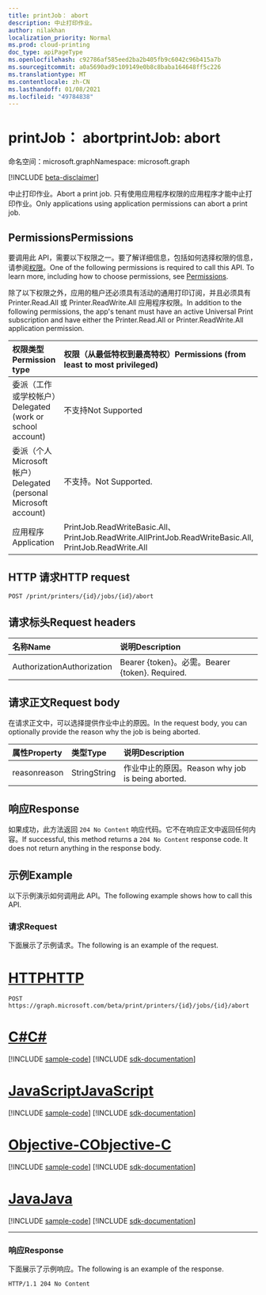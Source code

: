 ```yaml
---
title: printJob： abort
description: 中止打印作业。
author: nilakhan
localization_priority: Normal
ms.prod: cloud-printing
doc_type: apiPageType
ms.openlocfilehash: c92786af585eed2ba2b405fb9c6042c96b415a7b
ms.sourcegitcommit: a0a5690ad9c109149e0b8c8baba164648ff5c226
ms.translationtype: MT
ms.contentlocale: zh-CN
ms.lasthandoff: 01/08/2021
ms.locfileid: "49784838"
---
```

# <a name="printjob-abort"></a><span data-ttu-id="40ff7-103">printJob： abort</span><span class="sxs-lookup"><span data-stu-id="40ff7-103">printJob: abort</span></span>

<span data-ttu-id="40ff7-104">命名空间：microsoft.graph</span><span class="sxs-lookup"><span data-stu-id="40ff7-104">Namespace: microsoft.graph</span></span>

[!INCLUDE [beta-disclaimer](../../includes/beta-disclaimer.md)]

<span data-ttu-id="40ff7-105">中止打印作业。</span><span class="sxs-lookup"><span data-stu-id="40ff7-105">Abort a print job.</span></span> <span data-ttu-id="40ff7-106">只有使用应用程序权限的应用程序才能中止打印作业。</span><span class="sxs-lookup"><span data-stu-id="40ff7-106">Only applications using application permissions can abort a print job.</span></span>

## <a name="permissions"></a><span data-ttu-id="40ff7-107">Permissions</span><span class="sxs-lookup"><span data-stu-id="40ff7-107">Permissions</span></span>
<span data-ttu-id="40ff7-p102">要调用此 API，需要以下权限之一。要了解详细信息，包括如何选择权限的信息，请参阅[权限](/graph/permissions-reference)。</span><span class="sxs-lookup"><span data-stu-id="40ff7-p102">One of the following permissions is required to call this API. To learn more, including how to choose permissions, see [Permissions](/graph/permissions-reference).</span></span>

<span data-ttu-id="40ff7-110">除了以下权限之外，应用的租户还必须具有活动的通用打印订阅，并且必须具有 Printer.Read.All 或 Printer.ReadWrite.All 应用程序权限。</span><span class="sxs-lookup"><span data-stu-id="40ff7-110">In addition to the following permissions, the app's tenant must have an active Universal Print subscription and have either the Printer.Read.All or Printer.ReadWrite.All application permission.</span></span>

|<span data-ttu-id="40ff7-111">权限类型</span><span class="sxs-lookup"><span data-stu-id="40ff7-111">Permission type</span></span> | <span data-ttu-id="40ff7-112">权限（从最低特权到最高特权）</span><span class="sxs-lookup"><span data-stu-id="40ff7-112">Permissions (from least to most privileged)</span></span> |
|:---------------|:--------------------------------------------|
|<span data-ttu-id="40ff7-113">委派（工作或学校帐户）</span><span class="sxs-lookup"><span data-stu-id="40ff7-113">Delegated (work or school account)</span></span>| <span data-ttu-id="40ff7-114">不支持</span><span class="sxs-lookup"><span data-stu-id="40ff7-114">Not Supported</span></span> |
|<span data-ttu-id="40ff7-115">委派（个人 Microsoft 帐户）</span><span class="sxs-lookup"><span data-stu-id="40ff7-115">Delegated (personal Microsoft account)</span></span>|<span data-ttu-id="40ff7-116">不支持。</span><span class="sxs-lookup"><span data-stu-id="40ff7-116">Not Supported.</span></span>|
|<span data-ttu-id="40ff7-117">应用程序</span><span class="sxs-lookup"><span data-stu-id="40ff7-117">Application</span></span>| <span data-ttu-id="40ff7-118">PrintJob.ReadWriteBasic.All、PrintJob.ReadWrite.All</span><span class="sxs-lookup"><span data-stu-id="40ff7-118">PrintJob.ReadWriteBasic.All, PrintJob.ReadWrite.All</span></span> |

## <a name="http-request"></a><span data-ttu-id="40ff7-119">HTTP 请求</span><span class="sxs-lookup"><span data-stu-id="40ff7-119">HTTP request</span></span>
<!-- { "blockType": "ignored" } -->
```http
POST /print/printers/{id}/jobs/{id}/abort
```
## <a name="request-headers"></a><span data-ttu-id="40ff7-120">请求标头</span><span class="sxs-lookup"><span data-stu-id="40ff7-120">Request headers</span></span>
| <span data-ttu-id="40ff7-121">名称</span><span class="sxs-lookup"><span data-stu-id="40ff7-121">Name</span></span>          | <span data-ttu-id="40ff7-122">说明</span><span class="sxs-lookup"><span data-stu-id="40ff7-122">Description</span></span>   |
|:--------------|:--------------|
| <span data-ttu-id="40ff7-123">Authorization</span><span class="sxs-lookup"><span data-stu-id="40ff7-123">Authorization</span></span> | <span data-ttu-id="40ff7-p103">Bearer {token}。必需。</span><span class="sxs-lookup"><span data-stu-id="40ff7-p103">Bearer {token}. Required.</span></span> |

## <a name="request-body"></a><span data-ttu-id="40ff7-126">请求正文</span><span class="sxs-lookup"><span data-stu-id="40ff7-126">Request body</span></span>
<span data-ttu-id="40ff7-127">在请求正文中，可以选择提供作业中止的原因。</span><span class="sxs-lookup"><span data-stu-id="40ff7-127">In the request body, you can optionally provide the reason why the job is being aborted.</span></span>

| <span data-ttu-id="40ff7-128">属性</span><span class="sxs-lookup"><span data-stu-id="40ff7-128">Property</span></span>     | <span data-ttu-id="40ff7-129">类型</span><span class="sxs-lookup"><span data-stu-id="40ff7-129">Type</span></span>        | <span data-ttu-id="40ff7-130">说明</span><span class="sxs-lookup"><span data-stu-id="40ff7-130">Description</span></span> |
|:-------------|:------------|:------------|
|<span data-ttu-id="40ff7-131">reason</span><span class="sxs-lookup"><span data-stu-id="40ff7-131">reason</span></span>|<span data-ttu-id="40ff7-132">String</span><span class="sxs-lookup"><span data-stu-id="40ff7-132">String</span></span>|<span data-ttu-id="40ff7-133">作业中止的原因。</span><span class="sxs-lookup"><span data-stu-id="40ff7-133">Reason why job is being aborted.</span></span>|

## <a name="response"></a><span data-ttu-id="40ff7-134">响应</span><span class="sxs-lookup"><span data-stu-id="40ff7-134">Response</span></span>
<span data-ttu-id="40ff7-p104">如果成功，此方法返回 `204 No Content` 响应代码。它不在响应正文中返回任何内容。</span><span class="sxs-lookup"><span data-stu-id="40ff7-p104">If successful, this method returns a `204 No Content` response code. It does not return anything in the response body.</span></span>

## <a name="example"></a><span data-ttu-id="40ff7-137">示例</span><span class="sxs-lookup"><span data-stu-id="40ff7-137">Example</span></span>
<span data-ttu-id="40ff7-138">以下示例演示如何调用此 API。</span><span class="sxs-lookup"><span data-stu-id="40ff7-138">The following example shows how to call this API.</span></span>
### <a name="request"></a><span data-ttu-id="40ff7-139">请求</span><span class="sxs-lookup"><span data-stu-id="40ff7-139">Request</span></span>
<span data-ttu-id="40ff7-140">下面展示了示例请求。</span><span class="sxs-lookup"><span data-stu-id="40ff7-140">The following is an example of the request.</span></span>


# <a name="http"></a>[<span data-ttu-id="40ff7-141">HTTP</span><span class="sxs-lookup"><span data-stu-id="40ff7-141">HTTP</span></span>](#tab/http)
<!-- {
  "blockType": "request",
  "name": "printjob-abort"
}-->
```http
POST https://graph.microsoft.com/beta/print/printers/{id}/jobs/{id}/abort
```
# <a name="c"></a>[<span data-ttu-id="40ff7-142">C#</span><span class="sxs-lookup"><span data-stu-id="40ff7-142">C#</span></span>](#tab/csharp)
[!INCLUDE [sample-code](../includes/snippets/csharp/printjob-abort-csharp-snippets.md)]
[!INCLUDE [sdk-documentation](../includes/snippets/snippets-sdk-documentation-link.md)]

# <a name="javascript"></a>[<span data-ttu-id="40ff7-143">JavaScript</span><span class="sxs-lookup"><span data-stu-id="40ff7-143">JavaScript</span></span>](#tab/javascript)
[!INCLUDE [sample-code](../includes/snippets/javascript/printjob-abort-javascript-snippets.md)]
[!INCLUDE [sdk-documentation](../includes/snippets/snippets-sdk-documentation-link.md)]

# <a name="objective-c"></a>[<span data-ttu-id="40ff7-144">Objective-C</span><span class="sxs-lookup"><span data-stu-id="40ff7-144">Objective-C</span></span>](#tab/objc)
[!INCLUDE [sample-code](../includes/snippets/objc/printjob-abort-objc-snippets.md)]
[!INCLUDE [sdk-documentation](../includes/snippets/snippets-sdk-documentation-link.md)]

# <a name="java"></a>[<span data-ttu-id="40ff7-145">Java</span><span class="sxs-lookup"><span data-stu-id="40ff7-145">Java</span></span>](#tab/java)
[!INCLUDE [sample-code](../includes/snippets/java/printjob-abort-java-snippets.md)]
[!INCLUDE [sdk-documentation](../includes/snippets/snippets-sdk-documentation-link.md)]

---


### <a name="response"></a><span data-ttu-id="40ff7-146">响应</span><span class="sxs-lookup"><span data-stu-id="40ff7-146">Response</span></span>
<span data-ttu-id="40ff7-147">下面展示了示例响应。</span><span class="sxs-lookup"><span data-stu-id="40ff7-147">The following is an example of the response.</span></span> 
<!-- {
  "blockType": "response",
  "truncated": true,
  "@odata.type": "microsoft.graph.None"
} -->
```http
HTTP/1.1 204 No Content
```

<!-- uuid: 8fcb5dbc-d5aa-4681-8e31-b001d5168d79
2015-10-25 14:57:30 UTC -->
<!-- {
  "type": "#page.annotation",
  "description": "printJob: abort",
  "keywords": "",
  "section": "documentation",
  "tocPath": ""
}-->
